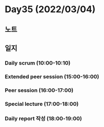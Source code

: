 # Day35 (2022/03/04)

## 노트

## 일지

### Daily scrum (10:00-10:10)

### Extended peer session (15:00-16:00)

### Peer session (16:00-17:00)

### Special lecture (17:00-18:00)

### Daily report 작성 (18:00-19:00)
